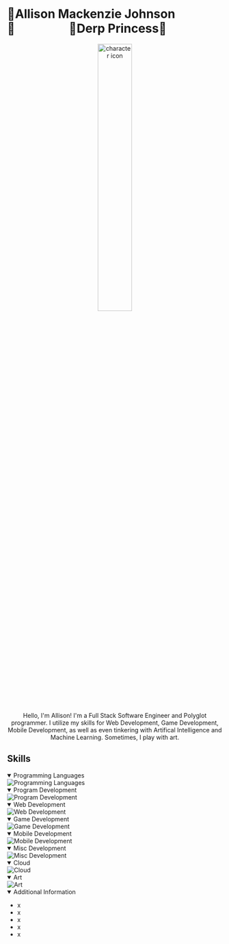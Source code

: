 # 🎀Allison Mackenzie Johnson🎀&nbsp;&nbsp;&nbsp;&nbsp;&nbsp;&nbsp;&nbsp;&nbsp;&nbsp;&nbsp;&nbsp;&nbsp;&nbsp;&nbsp;&nbsp;&nbsp;&nbsp;&nbsp;&nbsp;🎀Derp Princess🎀

<div align="center">
  <img alt="character icon" src="https://github.com/DerpPrincess/derpprincess/assets/36901824/1e1994b4-ec82-45fb-9ad4-09638d783cdd" width="40%"/>
</div>

<div align="center">
Hello, I'm Allison! I'm a Full Stack Software Engineer and Polyglot programmer. I utilize my skills for Web Development, Game Development, Mobile Development, as well as even tinkering with Artifical Intelligence and Machine Learning. Sometimes, I play with art.
</div>

## Skills
<details open>
  <summary>Programming Languages</summary>
  <img alt="Programming Languages" src="https://skillicons.dev/icons?i=js,ts,java,python,c,cpp,cs,go,lua,)" />
</details>

<details open>
  <summary>Program Development</summary>
  <img alt="Program Development" src="https://skillicons.dev/icons?i=nodejs,pytorch,tensorflow,)" />
</details>

<details open>
  <summary>Web Development</summary>
  <img alt="Web Development" src="https://skillicons.dev/icons?i=react,vue,vercel,vite,redux,html,css,sass,tailwind,spring,maven,mongodb,mysql,postgres,postman)" />
</details>

<details open>
  <summary>Game Development</summary>
  <img alt="Game Development" src="https://skillicons.dev/icons?i=unity,unreal" />
</details>

<details open>
  <summary>Mobile Development</summary>
  <img alt="Mobile Development" src="https://skillicons.dev/icons?i=swift" />
</details>

<details open>
  <summary>Misc Development</summary>
  <img alt="Misc Development" src="https://skillicons.dev/icons?i=bots,discord,docker,figma,firebase,git,github,gitlab,eclipse,idea,visualstudio,vscode,jenkins,jest,netlify,nextjs,powershell,md,graphql" />
</details>

<details open>
  <summary>Cloud</summary>
  <img alt="Cloud" src="https://skillicons.dev/icons?i=aws,azure" />
</details>

<details open>
  <summary>Art</summary>
  <img alt="Art" src="https://skillicons.dev/icons?i=ae,blender,ps" />
</details>




<details open>
  <summary>Additional Information</summary>
  <ul>
    <li>x</li>
    <li>x</li>
    <li>x</li>
    <li>x</li>
    <li>x</li>
  </ul>
</details>
